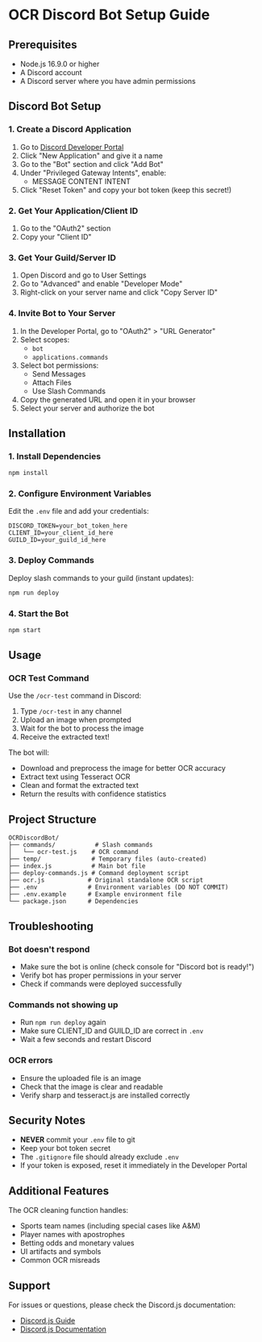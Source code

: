 # OCR Discord Bot Setup Guide

## Prerequisites

- Node.js 16.9.0 or higher
- A Discord account
- A Discord server where you have admin permissions

## Discord Bot Setup

### 1. Create a Discord Application

1. Go to [Discord Developer Portal](https://discord.com/developers/applications)
2. Click "New Application" and give it a name
3. Go to the "Bot" section and click "Add Bot"
4. Under "Privileged Gateway Intents", enable:
   - MESSAGE CONTENT INTENT
5. Click "Reset Token" and copy your bot token (keep this secret!)

### 2. Get Your Application/Client ID

1. Go to the "OAuth2" section
2. Copy your "Client ID"

### 3. Get Your Guild/Server ID

1. Open Discord and go to User Settings
2. Go to "Advanced" and enable "Developer Mode"
3. Right-click on your server name and click "Copy Server ID"

### 4. Invite Bot to Your Server

1. In the Developer Portal, go to "OAuth2" > "URL Generator"
2. Select scopes:
   - `bot`
   - `applications.commands`
3. Select bot permissions:
   - Send Messages
   - Attach Files
   - Use Slash Commands
4. Copy the generated URL and open it in your browser
5. Select your server and authorize the bot

## Installation

### 1. Install Dependencies

```bash
npm install
```

### 2. Configure Environment Variables

Edit the `.env` file and add your credentials:

```env
DISCORD_TOKEN=your_bot_token_here
CLIENT_ID=your_client_id_here
GUILD_ID=your_guild_id_here
```

### 3. Deploy Commands

Deploy slash commands to your guild (instant updates):

```bash
npm run deploy
```

### 4. Start the Bot

```bash
npm start
```

## Usage

### OCR Test Command

Use the `/ocr-test` command in Discord:

1. Type `/ocr-test` in any channel
2. Upload an image when prompted
3. Wait for the bot to process the image
4. Receive the extracted text!

The bot will:

- Download and preprocess the image for better OCR accuracy
- Extract text using Tesseract OCR
- Clean and format the extracted text
- Return the results with confidence statistics

## Project Structure

```
OCRDiscordBot/
├── commands/           # Slash commands
│   └── ocr-test.js    # OCR command
├── temp/              # Temporary files (auto-created)
├── index.js           # Main bot file
├── deploy-commands.js # Command deployment script
├── ocr.js            # Original standalone OCR script
├── .env              # Environment variables (DO NOT COMMIT)
├── .env.example      # Example environment file
└── package.json      # Dependencies
```

## Troubleshooting

### Bot doesn't respond

- Make sure the bot is online (check console for "Discord bot is ready!")
- Verify bot has proper permissions in your server
- Check if commands were deployed successfully

### Commands not showing up

- Run `npm run deploy` again
- Make sure CLIENT_ID and GUILD_ID are correct in `.env`
- Wait a few seconds and restart Discord

### OCR errors

- Ensure the uploaded file is an image
- Check that the image is clear and readable
- Verify sharp and tesseract.js are installed correctly

## Security Notes

- **NEVER** commit your `.env` file to git
- Keep your bot token secret
- The `.gitignore` file should already exclude `.env`
- If your token is exposed, reset it immediately in the Developer Portal

## Additional Features

The OCR cleaning function handles:

- Sports team names (including special cases like A&M)
- Player names with apostrophes
- Betting odds and monetary values
- UI artifacts and symbols
- Common OCR misreads

## Support

For issues or questions, please check the Discord.js documentation:

- [Discord.js Guide](https://discordjs.guide/)
- [Discord.js Documentation](https://discord.js.org/)
